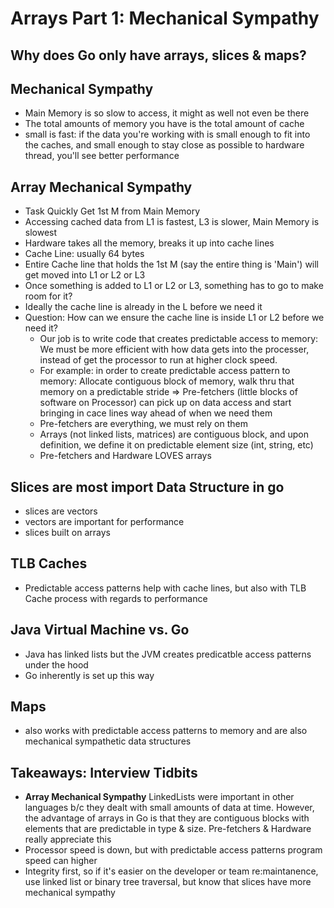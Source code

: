 # Arrays Part 1: Mechanical Sympathy

## Why does Go only have arrays, slices & maps? 

## Mechanical Sympathy
- Main Memory is so slow to access, it might as well not even be there
- The total amounts of memory you have is the total amount of cache
- small is fast: if the data you're working with is small enough to fit into the caches, and small enough to stay close as possible to hardware thread, you'll see better performance

## Array Mechanical Sympathy
- Task Quickly Get 1st M from Main Memory
- Accessing cached data from L1 is fastest, L3 is slower, Main Memory is slowest
- Hardware takes all the memory, breaks it up into cache lines
- Cache Line: usually 64 bytes
- Entire Cache line that holds the 1st M (say the entire thing is 'Main') will get moved into L1 or L2 or L3
- Once something is added to L1 or L2 or L3, something has to go to make room for it? 
- Ideally the cache line is already in the L before we need it
- Question: How can we ensure the cache line is inside L1 or L2 before we need it? 
    - Our job is to write code that creates predictable access to memory: We must be more efficient with how data gets into the processer, instead of get the processor to run at higher clock speed. 
    - For example: in order to create predictable access pattern to memory: Allocate contiguous block of memory, walk thru that memory on a predictable stride => Pre-fetchers (little blocks of software on Processor) can pick up on data access and start bringing in cace lines way ahead of when we need them
    - Pre-fetchers are everything, we must rely on them
    - Arrays (not linked lists, matrices) are contiguous block, and upon definition, we define it on predictable element size (int, string, etc) 
    - Pre-fetchers and Hardware LOVES arrays

## Slices are most import Data Structure in go
- slices are vectors
- vectors are important for performance
- slices built on arrays

## TLB Caches
- Predictable access patterns help with cache lines, but also with TLB Cache process with regards to performance

## Java Virtual Machine vs. Go
- Java has linked lists but the JVM creates predicatble access patterns under the hood
- Go inherently is set up this way

## Maps
- also works with predictable access patterns to memory and are also mechanical sympathetic data structures

## Takeaways: Interview Tidbits
- **Array Mechanical Sympathy** LinkedLists were important in other languages b/c they dealt with small amounts of data at time. However, the advantage of arrays in Go is that they are contiguous blocks with elements that are predictable in type & size. Pre-fetchers & Hardware really appreciate this
- Processor speed is down, but with predictable access patterns program speed can higher
- Integrity first, so if it's easier on the developer or team re:maintanence, use linked list or binary tree traversal, but know that slices have more mechanical sympathy